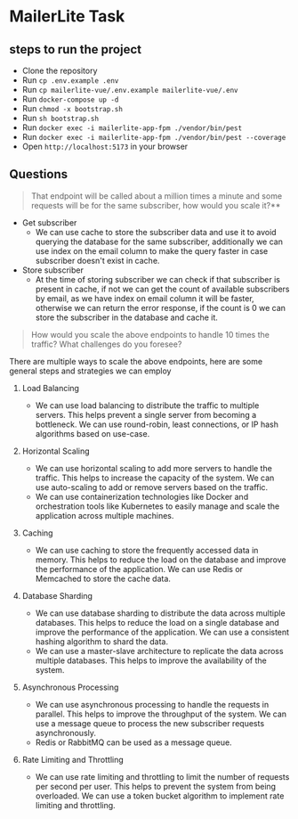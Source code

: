 # MailerLite Task

## steps to run the project

- Clone the repository
- Run `cp .env.example .env`
- Run `cp mailerlite-vue/.env.example mailerlite-vue/.env`
- Run `docker-compose up -d`
- Run `chmod -x bootstrap.sh`
- Run `sh bootstrap.sh`
- Run `docker exec -i mailerlite-app-fpm ./vendor/bin/pest`
- Run `docker exec -i mailerlite-app-fpm ./vendor/bin/pest --coverage`
- Open `http://localhost:5173` in your browser

## Questions

> That endpoint will be called about a million times a minute and some requests
> will be for the same subscriber, how would you scale it?**

- Get subscriber
    - We can use cache to store the subscriber data and use it to avoid querying
      the database for the same subscriber, additionally we can use index on the
      email column to make the query faster in case subscriber doesn't exist in
      cache.
- Store subscriber
    - At the time of storing subscriber we can check if that subscriber is
      present in cache, if not we can get the count of available subscribers by
      email, as we have index on email column it will be faster, otherwise we
      can return the error response, if the count is 0 we can store the
      subscriber in the database and cache it.

> How would you scale the above endpoints to handle 10 times the traffic? What
> challenges do you foresee?

There are multiple ways to scale the above endpoints, here are some general
steps and strategies we can employ

1. Load Balancing
    - We can use load balancing to distribute the traffic to multiple servers.
      This helps prevent a single server from becoming a bottleneck. We can use
      round-robin, least connections, or IP hash algorithms based on use-case.

2. Horizontal Scaling
    - We can use horizontal scaling to add more servers to handle the traffic.
      This helps to increase the capacity of the system. We can use auto-scaling
      to add or remove servers based on the traffic.
    - We can use containerization technologies like Docker and orchestration
      tools like Kubernetes to easily manage and scale the application across
      multiple machines.

3. Caching
    - We can use caching to store the frequently accessed data in memory. This
      helps to reduce the load on the database and improve the performance of
      the application. We can use Redis or Memcached to store the cache data.

4. Database Sharding
    - We can use database sharding to distribute the data across multiple
      databases. This helps to reduce the load on a single database and improve
      the performance of the application. We can use a consistent hashing
      algorithm to shard the data.
    - We can use a master-slave architecture to replicate the data across
      multiple databases. This helps to improve the availability of the system.

5. Asynchronous Processing
    - We can use asynchronous processing to handle the requests in parallel.
      This helps to improve the throughput of the system. We can use a message
      queue to process the new subscriber requests asynchronously.
    - Redis or RabbitMQ can be used as a message queue.

6. Rate Limiting and Throttling
    - We can use rate limiting and throttling to limit the number of requests
      per second per user. This helps to prevent the system from being
      overloaded. We can
      use a token bucket algorithm to implement rate limiting and throttling.
   
